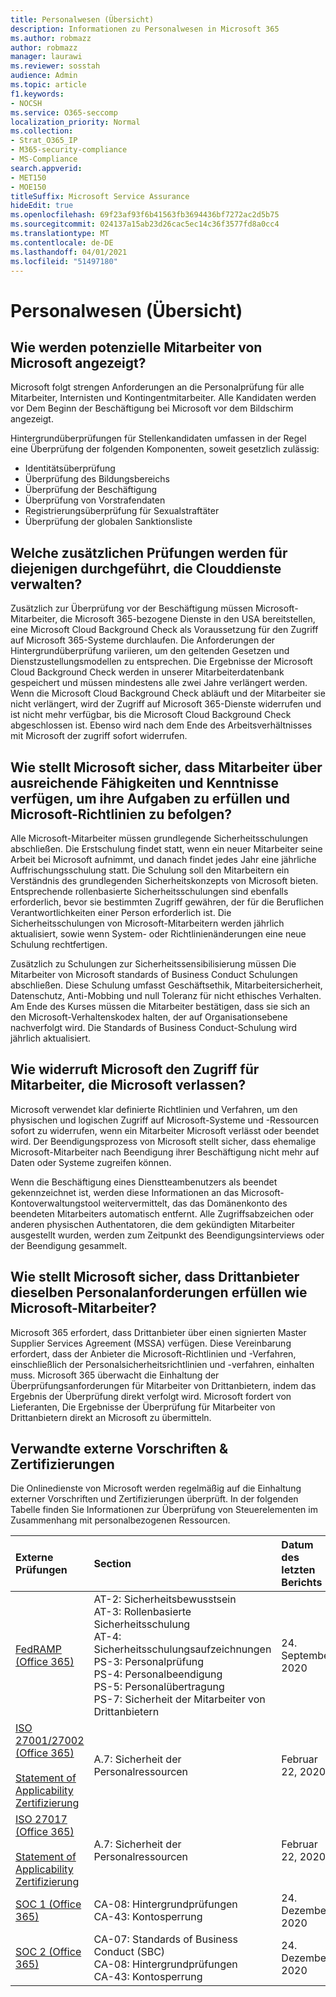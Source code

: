 ```yaml
---
title: Personalwesen (Übersicht)
description: Informationen zu Personalwesen in Microsoft 365
ms.author: robmazz
author: robmazz
manager: laurawi
ms.reviewer: sosstah
audience: Admin
ms.topic: article
f1.keywords:
- NOCSH
ms.service: O365-seccomp
localization_priority: Normal
ms.collection:
- Strat_O365_IP
- M365-security-compliance
- MS-Compliance
search.appverid:
- MET150
- MOE150
titleSuffix: Microsoft Service Assurance
hideEdit: true
ms.openlocfilehash: 69f23af93f6b41563fb3694436bf7272ac2d5b75
ms.sourcegitcommit: 024137a15ab23d26cac5ec14c36f3577fd8a0cc4
ms.translationtype: MT
ms.contentlocale: de-DE
ms.lasthandoff: 04/01/2021
ms.locfileid: "51497180"
---
```

# <a name="human-resources-overview"></a>Personalwesen (Übersicht)

## <a name="how-does-microsoft-screen-prospective-employees"></a>Wie werden potenzielle Mitarbeiter von Microsoft angezeigt?

Microsoft folgt strengen Anforderungen an die Personalprüfung für alle Mitarbeiter, Internisten und Kontingentmitarbeiter. Alle Kandidaten werden vor Dem Beginn der Beschäftigung bei Microsoft vor dem Bildschirm angezeigt.

Hintergrundüberprüfungen für Stellenkandidaten umfassen in der Regel eine Überprüfung der folgenden Komponenten, soweit gesetzlich zulässig:

- Identitätsüberprüfung
- Überprüfung des Bildungsbereichs
- Überprüfung der Beschäftigung
- Überprüfung von Vorstrafendaten
- Registrierungsüberprüfung für Sexualstraftäter
- Überprüfung der globalen Sanktionsliste

## <a name="what-additional-checks-are-performed-for-those-who-manage-cloud-services"></a>Welche zusätzlichen Prüfungen werden für diejenigen durchgeführt, die Clouddienste verwalten?

Zusätzlich zur Überprüfung vor der Beschäftigung müssen Microsoft-Mitarbeiter, die Microsoft 365-bezogene Dienste in den USA bereitstellen, eine Microsoft Cloud Background Check als Voraussetzung für den Zugriff auf Microsoft 365-Systeme durchlaufen. Die Anforderungen der Hintergrundüberprüfung variieren, um den geltenden Gesetzen und Dienstzustellungsmodellen zu entsprechen. Die Ergebnisse der Microsoft Cloud Background Check werden in unserer Mitarbeiterdatenbank gespeichert und müssen mindestens alle zwei Jahre verlängert werden. Wenn die Microsoft Cloud Background Check abläuft und der Mitarbeiter sie nicht verlängert, wird der Zugriff auf Microsoft 365-Dienste widerrufen und ist nicht mehr verfügbar, bis die Microsoft Cloud Background Check abgeschlossen ist. Ebenso wird nach dem Ende des Arbeitsverhältnisses mit Microsoft der zugriff sofort widerrufen.

## <a name="how-does-microsoft-ensure-employees-maintain-sufficient-skillset-and-knowledge-to-perform-their-responsibilities-and-follow-microsoft-policies"></a>Wie stellt Microsoft sicher, dass Mitarbeiter über ausreichende Fähigkeiten und Kenntnisse verfügen, um ihre Aufgaben zu erfüllen und Microsoft-Richtlinien zu befolgen?

Alle Microsoft-Mitarbeiter müssen grundlegende Sicherheitsschulungen abschließen. Die Erstschulung findet statt, wenn ein neuer Mitarbeiter seine Arbeit bei Microsoft aufnimmt, und danach findet jedes Jahr eine jährliche Auffrischungsschulung statt. Die Schulung soll den Mitarbeitern ein Verständnis des grundlegenden Sicherheitskonzepts von Microsoft bieten. Entsprechende rollenbasierte Sicherheitsschulungen sind ebenfalls erforderlich, bevor sie bestimmten Zugriff gewähren, der für die Beruflichen Verantwortlichkeiten einer Person erforderlich ist. Die Sicherheitsschulungen von Microsoft-Mitarbeitern werden jährlich aktualisiert, sowie wenn System- oder Richtlinienänderungen eine neue Schulung rechtfertigen.

Zusätzlich zu Schulungen zur Sicherheitssensibilisierung müssen Die Mitarbeiter von Microsoft standards of Business Conduct Schulungen abschließen. Diese Schulung umfasst Geschäftsethik, Mitarbeitersicherheit, Datenschutz, Anti-Mobbing und null Toleranz für nicht ethisches Verhalten. Am Ende des Kurses müssen die Mitarbeiter bestätigen, dass sie sich an den Microsoft-Verhaltenskodex halten, der auf Organisationsebene nachverfolgt wird. Die Standards of Business Conduct-Schulung wird jährlich aktualisiert.

## <a name="how-does-microsoft-revoke-access-for-employees-who-leave-microsoft"></a>Wie widerruft Microsoft den Zugriff für Mitarbeiter, die Microsoft verlassen?

Microsoft verwendet klar definierte Richtlinien und Verfahren, um den physischen und logischen Zugriff auf Microsoft-Systeme und -Ressourcen sofort zu widerrufen, wenn ein Mitarbeiter Microsoft verlässt oder beendet wird. Der Beendigungsprozess von Microsoft stellt sicher, dass ehemalige Microsoft-Mitarbeiter nach Beendigung ihrer Beschäftigung nicht mehr auf Daten oder Systeme zugreifen können.

Wenn die Beschäftigung eines Dienstteambenutzers als beendet gekennzeichnet ist, werden diese Informationen an das Microsoft-Kontoverwaltungstool weitervermittelt, das das Domänenkonto des beendeten Mitarbeiters automatisch entfernt. Alle Zugriffsabzeichen oder anderen physischen Authentatoren, die dem gekündigten Mitarbeiter ausgestellt wurden, werden zum Zeitpunkt des Beendigungsinterviews oder der Beendigung gesammelt.

## <a name="how-does-microsoft-ensure-third-party-suppliers-meet-the-same-personnel-requirements-as-microsoft-employees"></a>Wie stellt Microsoft sicher, dass Drittanbieter dieselben Personalanforderungen erfüllen wie Microsoft-Mitarbeiter?

Microsoft 365 erfordert, dass Drittanbieter über einen signierten Master Supplier Services Agreement (MSSA) verfügen. Diese Vereinbarung erfordert, dass der Anbieter die Microsoft-Richtlinien und -Verfahren, einschließlich der Personalsicherheitsrichtlinien und -verfahren, einhalten muss. Microsoft 365 überwacht die Einhaltung der Überprüfungsanforderungen für Mitarbeiter von Drittanbietern, indem das Ergebnis der Überprüfung direkt verfolgt wird. Microsoft fordert von Lieferanten, Die Ergebnisse der Überprüfung für Mitarbeiter von Drittanbietern direkt an Microsoft zu übermitteln.

## <a name="related-external-regulations--certifications"></a>Verwandte externe Vorschriften & Zertifizierungen

Die Onlinedienste von Microsoft werden regelmäßig auf die Einhaltung externer Vorschriften und Zertifizierungen überprüft. In der folgenden Tabelle finden Sie Informationen zur Überprüfung von Steuerelementen im Zusammenhang mit personalbezogenen Ressourcen.

| **Externe Prüfungen** | **Section** | **Datum des letzten Berichts** |
|:--------------------|:------------|:-----------------------|  
| [FedRAMP (Office 365)](https://compliance.microsoft.com/compliancemanager) | AT-2: Sicherheitsbewusstsein <br> AT-3: Rollenbasierte Sicherheitsschulung <br> AT-4: Sicherheitsschulungsaufzeichnungen <br> PS-3: Personalprüfung <br> PS-4: Personalbeendigung <br> PS-5: Personalübertragung <br> PS-7: Sicherheit der Mitarbeiter von Drittanbietern | 24. September 2020 |
| [ISO 27001/27002 (Office 365)](https://servicetrust.microsoft.com/ViewPage/MSComplianceGuideV3?command=Download&downloadType=Document&downloadId=d7864d4f-e053-4cc4-a964-fa526d07c3be&tab=7027ead0-3d6b-11e9-b9e1-290b1eb4cdeb&docTab=7027ead0-3d6b-11e9-b9e1-290b1eb4cdeb_ISO_Reports) <br><br> [Statement of Applicability](https://servicetrust.microsoft.com/ViewPage/MSComplianceGuide?command=Download&downloadType=Document&downloadId=8ee1e46b-2ada-4e7b-bb7d-4c55a8cb6fcd&docTab=4ce99610-c9c0-11e7-8c2c-f908a777fa4d_ISO_Reports) <br> [Zertifizierung](https://servicetrust.microsoft.com/ViewPage/MSComplianceGuideV3?command=Download&downloadType=Document&downloadId=1e84a14a-2468-45ac-9412-5e53250d57ec&tab=7027ead0-3d6b-11e9-b9e1-290b1eb4cdeb&docTab=7027ead0-3d6b-11e9-b9e1-290b1eb4cdeb_ISO_Reports) | A.7: Sicherheit der Personalressourcen | Februar 22, 2020 |
| [ISO 27017 (Office 365)](https://aka.ms/o365iso) <br><br> [Statement of Applicability](https://aka.ms/o365isosoa) <br> [Zertifizierung](https://aka.ms/Office365ISO27017Cert) | A.7: Sicherheit der Personalressourcen | Februar 22, 2020 |
| [SOC 1 (Office 365)](https://servicetrust.microsoft.com/ViewPage/MSComplianceGuideV3?command=Download&downloadType=Document&downloadId=90df3f9c-3aaf-4dbf-99d0-ca9f2991721b&tab=7027ead0-3d6b-11e9-b9e1-290b1eb4cdeb&docTab=7027ead0-3d6b-11e9-b9e1-290b1eb4cdeb_SOC_%2F_SSAE_16_Reports) | CA-08: Hintergrundprüfungen <br> CA-43: Kontosperrung | 24. Dezember 2020 |
| [SOC 2 (Office 365)](https://servicetrust.microsoft.com/ViewPage/MSComplianceGuideV3?command=Download&downloadType=Document&downloadId=a73c1738-7892-42b7-acd3-87b6371c53f6&tab=7027ead0-3d6b-11e9-b9e1-290b1eb4cdeb&docTab=7027ead0-3d6b-11e9-b9e1-290b1eb4cdeb_SOC_%2F_SSAE_16_Reports) | CA-07: Standards of Business Conduct (SBC) <br> CA-08: Hintergrundprüfungen <br> CA-43: Kontosperrung | 24. Dezember 2020 |
